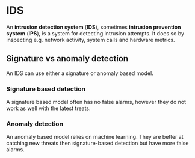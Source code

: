 # IDS

An **intrusion detection system** (**IDS**), sometimes **intrusion prevention
system** (**IPS**), is a system for detecting intrusion attempts. It does so by
inspecting e.g. network activity, system calls and hardware metrics.

## Signature vs anomaly detection

An IDS can use either a signature or anomaly based model.

### Signature based detection

A signature based model often has no false alarms, however they do not work as
well with the latest treats.

### Anomaly detection

An anomaly based model relies on machine learning. They are better at catching
new threats then signature-based detection but have more false alarms.
